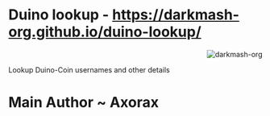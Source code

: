 # Duino lookup - https://darkmash-org.github.io/duino-lookup/
<p class="views" align="right"><img src="https://komarev.com/ghpvc/?username=darkmash-org-duino-lookup&label=Project%20views&color=0e75b6&style=flat" alt="darkmash-org" /></p>


Lookup Duino-Coin usernames and other details

# Main Author ~ Axorax
